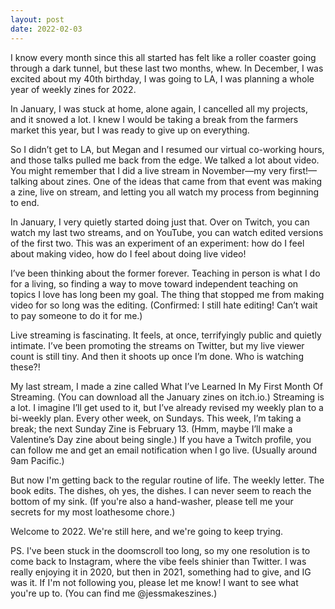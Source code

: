 ```yaml
---
layout: post
date: 2022-02-03
---
```


I know every month since this all started has felt like a roller coaster going through a dark tunnel, but these last two months, whew. In December, I was excited about my 40th birthday, I was going to LA, I was planning a whole year of weekly zines for 2022.

In January, I was stuck at home, alone again, I cancelled all my projects, and it snowed a lot. I knew I would be taking a break from the farmers market this year, but I was ready to give up on everything.

So I didn’t get to LA, but Megan and I resumed our virtual co-working hours, and those talks pulled me back from the edge. We talked a lot about video. You might remember that I did a live stream in November—my very first!—talking about zines. One of the ideas that came from that event was making a zine, live on stream, and letting you all watch my process from beginning to end.

In January, I very quietly started doing just that. Over on Twitch, you can watch my last two streams, and on YouTube, you can watch edited versions of the first two. This was an experiment of an experiment: how do I feel about making video, how do I feel about doing live video!

I’ve been thinking about the former forever. Teaching in person is what I do for a living, so finding a way to move toward independent teaching on topics I love has long been my goal. The thing that stopped me from making video for so long was the editing. (Confirmed: I still hate editing! Can’t wait to pay someone to do it for me.)

Live streaming is fascinating. It feels, at once, terrifyingly public and quietly intimate. I’ve been promoting the streams on Twitter, but my live viewer count is still tiny. And then it shoots up once I’m done. Who is watching these?!

My last stream, I made a zine called What I’ve Learned In My First Month Of Streaming. (You can download all the January zines on itch.io.) Streaming is a lot. I imagine I’ll get used to it, but I’ve already revised my weekly plan to a bi-weekly plan. Every other week, on Sundays. This week, I’m taking a break; the next Sunday Zine is February 13. (Hmm, maybe I’ll make a Valentine’s Day zine about being single.) If you have a Twitch profile, you can follow me and get an email notification when I go live. (Usually around 9am Pacific.)

But now I'm getting back to the regular routine of life. The weekly letter. The book edits. The dishes, oh yes, the dishes. I can never seem to reach the bottom of my sink. (If you're also a hand-washer, please tell me your secrets for my most loathesome chore.)

Welcome to 2022. We're still here, and we're going to keep trying.

PS. I've been stuck in the doomscroll too long, so my one resolution is to come back to Instagram, where the vibe feels shinier than Twitter. I was really enjoying it in 2020, but then in 2021, something had to give, and IG was it. If I'm not following you, please let me know! I want to see what you're up to. (You can find me @jessmakeszines.)
